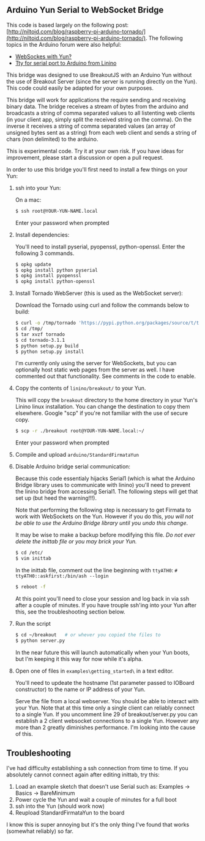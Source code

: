 Arduino Yun Serial to WebSocket Bridge
---

This code is based largely on the following post: [http://niltoid.com/blog/raspberry-pi-arduino-tornado/](http://niltoid.com/blog/raspberry-pi-arduino-tornado/).
The following topics in the Arduino forum were also helpful:

- [WebSockes with Yun?](http://forum.arduino.cc/index.php?PHPSESSID=4pku83vo5og8qfscpebc21la53&topic=194934.msg1445071#msg1445071)
- [Tty for serial port to Arduino from Linino](http://forum.arduino.cc/index.php?PHPSESSID=3e1b76gh53llbkearekqvndtg3&topic=191820.15)


This bridge was designed to use BreakoutJS with an Arduino Yun without the use
of Breakout Server (since the server is running directly on the Yun). This code
could easily be adapted for your own purposes.

This bridge will work for applications the require sending and receiving binary
data. The bridge receives a stream of bytes from the arduino and broadcasts a
string of comma separated values to all listenting web clients (in your client
app, simply split the received string on the comma). On the inverse it receives
a string of comma separated values (an array of unsigned bytes sent as a string)
from each web client and sends a string of chars (non delimited) to the arduino.

This is experimental code. Try it at your own risk. If you have ideas for
improvement, please start a discussion or open a pull request.

In order to use this bridge you'll first need to install a few things on your
Yun:

1. ssh into your Yun:

   On a mac:
   ```bash
   $ ssh root@YOUR-YUN-NAME.local
   ```

   Enter your password when prompted

2. Install dependencies:

    You'll need to install pyserial, pyopenssl, python-openssl. Enter the
    following 3 commands.

    ```bash
    $ opkg update
    $ opkg install python pyserial
    $ opkg install pyopenssl
    $ opkg install python-openssl
    ```


3. Install Tornado WebServer (this is used as the WebSocket server):

    Download the Tornado using curl and follow the commands below to build:
    ```bash
    $ curl -o /tmp/tornado 'https://pypi.python.org/packages/source/t/tornado/tornado-3.1.1.tar.gz' -k
    $ cd /tmp/
    $ tar xvzf tornado
    $ cd tornado-3.1.1
    $ python setup.py build
    $ python setup.py install
    ```

    I'm currently only using the server for WebSockets, but you can optionally
    host static web pages from the server as well. I have commented out that
    functionality. See comments in the code to enable.

4. Copy the contents of `linino/breakout/` to your Yun.

   This will copy the `breakout` directory to the home directory in your Yun's
   Linino linux installation. You can change the destination to copy them
   elsewhere. Google "scp" if you're not familiar with the use of secure copy.

    ```bash
   $ scp -r ./breakout root@YOUR-YUN-NAME.local:~/
   ```

   Enter your password when prompted


5. Compile and upload `arduino/StandardFirmataYun`


6. Disable Arduino bridge serial communication:

    Because this code essentialy hijacks Serial1 (which is what the Arduino
    Bridge library uses to communicate with linino) you'll need to prevent
    the linino bridge from accessing Serial1. The following steps will get
    that set up (but heed the warning!!!).

    Note that performing the following step is necessary to get Firmata to
    work with WebSockets on the Yun. However if you do this, *you will not be
    able to use the Arduino Bridge library until you undo this change*.

    It may be wise to make a backup before modifying this file. *Do not ever
    delete the inittab file or you may brick your Yun.*

    ```bash
    $ cd /etc/
    $ vim inittab
    ```
    In the inittab file, comment out the line beginning with `ttyATH0`:
    `# ttyATH0::askfirst:/bin/ash --login`
    
    ```bash
    $ reboot -f
    ```

    At this point you'll need to close your session and log back in via ssh
    after a couple of minutes. If you have trouple ssh'ing into your Yun after
    this, see the troubleshooting section below.


7.  Run the script
    
    ```bash
    $ cd ~/breakout   # or whever you copied the files to
    $ python server.py
    ```

    In the near future this will launch automatically when your Yun boots, but
    I'm keeping it this way for now while it's alpha.


8.  Open one of files in `examples\getting_started\` in a text editor.

    You'll need to updeate the hostname (1st parameter passed to IOBoard constructor)
    to the name or IP address of your Yun.

    Serve the file from a local webserver. You should be able to interact with
    your Yun. Note that at this time only a single client can reliably connect
    to a single Yun. If you uncomment line 29 of breakout/server.py you can
    establish a 2 client websocket connections to a single Yun. However any more
    than 2 greatly diminishes performance. I'm looking into the cause of this.


Troubleshooting
---

I've had difficulty establishing a ssh connection
from time to time. If you absolutely cannot connect again after editing
inittab, try this:

1. Load an example sketch that doesn't use Serial such as: Examples -> Basics -> BareMinimum
2. Power cycle the Yun and wait a couple of minutes for a full boot
3. ssh into the Yun (should work now)
4. Reupload StandardFirmataYun to the board

I know this is super annoying but it's the only thing I've found that works
(somewhat reliably) so far.


